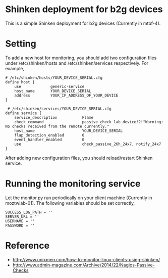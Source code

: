 # Shinken deployment for b2g devices
This is a simple Shinken deployment for b2g devices (Currently in mtbf-4).

# Setting
To add a new host for monitoring, you should add two configuration files under /etc/shinken/hosts and /etc/shinken/services respectively.
For example,

    # /etc/shinken/hosts/YOUR_DEVICE_SERIAL.cfg
    define host {
        use             generic-service
        host_name       YOUR_DEVICE_SERIAL
        address         YOUR_IP_ADDRESS_OF_YOUR_DEVICE
    }

     # /etc/shinken/services/YOUR_DEVICE_SERIAL.cfg
    define service {
        service_description           Flame
        check_command                 passive_check_lab_device!2!"Warning: No checks received from the remote currently."
        host_name                     YOUR_DEVICE_SERIAL
        flap_detection_enabled        0
        event_handler_enabled         0
        use                           check_passive_26h_24x7, notify_24x7
    }

After adding new configuration files, you should reload/restart Shinken service.

# Running the monitoring service
Let the monitor.py run periodically on your client machine (Currently in moztwlab-01). The following variables should be set correctly,

    SUCCESS_LOG_PATH = ''
    SERVER_URL = ''
    USERNAME = ''
    PASSWORD = ''

# Reference
* http://www.unixmen.com/how-to-monitor-linux-clients-using-shinken/
* http://www.admin-magazine.com/Archive/2014/22/Nagios-Passive-Checks
